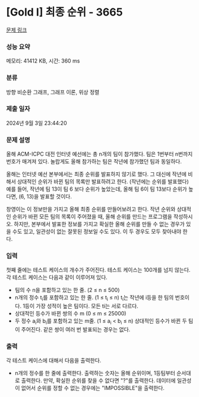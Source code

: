 # [Gold I] 최종 순위 - 3665 

[문제 링크](https://www.acmicpc.net/problem/3665) 

### 성능 요약

메모리: 41412 KB, 시간: 360 ms

### 분류

방향 비순환 그래프, 그래프 이론, 위상 정렬

### 제출 일자

2024년 9월 3일 23:44:20

### 문제 설명

<p>올해 ACM-ICPC 대전 인터넷 예선에는 총 n개의 팀이 참가했다. 팀은 1번부터 n번까지 번호가 매겨져 있다. 놀랍게도 올해 참가하는 팀은 작년에 참가했던 팀과 동일하다.</p>

<p>올해는 인터넷 예선 본부에서는 최종 순위를 발표하지 않기로 했다. 그 대신에 작년에 비해서 상대적인 순위가 바뀐 팀의 목록만 발표하려고 한다. (작년에는 순위를 발표했다) 예를 들어, 작년에 팀 13이 팀 6 보다 순위가 높았는데, 올해 팀 6이 팀 13보다 순위가 높다면, (6, 13)을 발표할 것이다.</p>

<p>창영이는 이 정보만을 가지고 올해 최종 순위를 만들어보려고 한다. 작년 순위와 상대적인 순위가 바뀐 모든 팀의 목록이 주어졌을 때, 올해 순위를 만드는 프로그램을 작성하시오. 하지만, 본부에서 발표한 정보를 가지고 확실한 올해 순위를 만들 수 없는 경우가 있을 수도 있고, 일관성이 없는 잘못된 정보일 수도 있다. 이 두 경우도 모두 찾아내야 한다.</p>

### 입력 

 <p>첫째 줄에는 테스트 케이스의 개수가 주어진다. 테스트 케이스는 100개를 넘지 않는다. 각 테스트 케이스는 다음과 같이 이루어져 있다.</p>

<ul>
	<li>팀의 수 n을 포함하고 있는 한 줄. (2 ≤ n ≤ 500)</li>
	<li>n개의 정수 t<sub>i</sub>를 포함하고 있는 한 줄. (1 ≤ t<sub>i</sub> ≤ n) t<sub>i</sub>는 작년에 i등을 한 팀의 번호이다. 1등이 가장 성적이 높은 팀이다. 모든 ti는 서로 다르다.</li>
	<li>상대적인 등수가 바뀐 쌍의 수 m (0 ≤ m ≤ 25000)</li>
	<li>두 정수 a<sub>i</sub>와 b<sub>i</sub>를 포함하고 있는 m줄. (1 ≤ a<sub>i</sub> < b<sub>i</sub> ≤ n) 상대적인 등수가 바뀐 두 팀이 주어진다. 같은 쌍이 여러 번 발표되는 경우는 없다.</li>
</ul>

### 출력 

 <p>각 테스트 케이스에 대해서 다음을 출력한다.</p>

<ul>
	<li>n개의 정수를 한 줄에 출력한다. 출력하는 숫자는 올해 순위이며, 1등팀부터 순서대로 출력한다. 만약, 확실한 순위를 찾을 수 없다면 "?"를 출력한다. 데이터에 일관성이 없어서 순위를 정할 수 없는 경우에는 "IMPOSSIBLE"을 출력한다.</li>
</ul>

